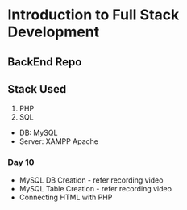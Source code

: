 # Introduction to Full Stack Development

## BackEnd Repo
## Stack Used

1. PHP
2. SQL

- DB: MySQL
- Server: XAMPP Apache

### Day 10

- MySQL DB Creation - refer recording video
- MySQL Table Creation - refer recording video
- Connecting HTML with PHP